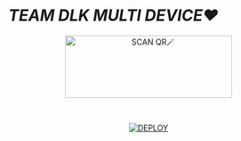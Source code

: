 # _TEAM DLK MULTI DEVICE♥️_

  
<div align="center">
   
<a href="https://raganork.tk"><img align="center" src="https://i.imgur.com/dzPTA6u.png" alt="SCAN QR🪄" height="112" width="300" /></a>
<br>
<div>
<br>



  

[![DEPLOY](https://www.herokucdn.com/deploy/button.svg)](https://heroku.com/deploy?template=https://github.com/TEAM-DLK/DLK-MD)
